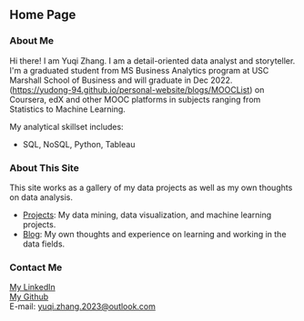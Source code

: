 <head>
  <!-- Global site tag (gtag.js) - Google Analytics -->
<script async src="https://www.googletagmanager.com/gtag/js?id=UA-112502179-1"></script>
<script>
  window.dataLayer = window.dataLayer || [];
  function gtag(){dataLayer.push(arguments);}
  gtag('js', new Date());

  gtag('config', 'UA-112502179-1');
</script>
</head>

## Home Page

### About Me

Hi there! I am Yuqi Zhang. I am a detail-oriented data analyst and storyteller. I'm a graduated student from MS Business Analytics program at USC Marshall School of Business and will graduate in Dec 2022. (https://yudong-94.github.io/personal-website/blogs/MOOCList) on Coursera, edX and other MOOC platforms in subjects ranging from Statistics to Machine Learning.

My analytical skillset includes:
- SQL, NoSQL, Python, Tableau
<!-- - Data mining: R, Python, Spark (in Scala and PySpark), Excel 
- Visualization: Tableau, R Shiny
- Databases: MySQL, Amazon Redshift
- A/B Testing
- Machine learning skills -->

### About This Site

This site works as a gallery of my data projects as well as my own thoughts on data analysis.
- [Projects](https://yudong-94.github.io/personal-website/projects/):
My data mining, data visualization, and machine learning projects.
- [Blog](https://yudong-94.github.io/personal-website/blogs/):
My own thoughts and experience on learning and working in the data fields.  

### Contact Me    

[My LinkedIn](https://www.linkedin.com/in/yuqi-zhang-2022/)  
[My Github](https://github.com/yuqizhang2022)  
E-mail: yuqi.zhang.2023@outlook.com
